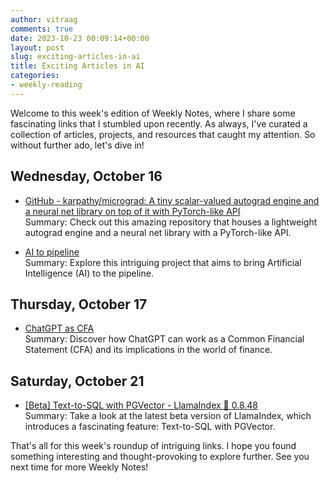 ```yaml
---
author: vitraag
comments: true
date: 2023-10-23 00:09:14+00:00
layout: post
slug: exciting-articles-in-ai
title: Exciting Articles in AI
categories:
- weekly-reading
---
```


Welcome to this week's edition of Weekly Notes, where I share some fascinating links that I stumbled upon recently. As always, I've curated a collection of articles, projects, and resources that caught my attention. So without further ado, let's dive in!

## Wednesday, October 16

- [GitHub - karpathy/micrograd: A tiny scalar-valued autograd engine and a neural net library on top of it with PyTorch-like API](https://github.com/karpathy/micrograd)\
  Summary: Check out this amazing repository that houses a lightweight autograd engine and a neural net library with a PyTorch-like API.

- [AI to pipeline](https://lm.facebook.com/l.php?u=https://github.com/instill-ai/vdp?fbclid%3DIwAR1rS6xaR1x1XbMTh99GNtGxLHmZQgvKLrQoSZFfwPuv07lUdBrX_4a6Rrw_aem_AUjYmo2fTos4tRTQYaKRhzHGio3Bhve6yHODAFVWurwsWM6iTM-3CwgdmdvF72ZZqeM&h=AT0fP9sMIuj8Xm7gJ2TL3UjIp74-4BNpBZeQz-NFl7I2WhqpxWjFuVo2EZdKIMaURzYfk-68ceAXrC_5_IWy92ca3y3fK6BoozhN7nMv_RKkxti85ChCYdjlV0OO6lx61-Ug5_En67dZ&s=1&mibextid=ncKXMA)\
  Summary: Explore this intriguing project that aims to bring Artificial Intelligence (AI) to the pipeline.

## Thursday, October 17

- [ChatGPT as CFA](https://x.com/emollick/status/1714097605355999533?s=12&t=eKlUFsAeUsm0H4Ny_spTBw)\
  Summary: Discover how ChatGPT can work as a Common Financial Statement (CFA) and its implications in the world of finance.

## Saturday, October 21

- [[Beta] Text-to-SQL with PGVector - LlamaIndex 🦙 0.8.48](https://docs.llamaindex.ai/en/latest/examples/query_engine/pgvector_sql_query_engine.html)\
  Summary: Take a look at the latest beta version of LlamaIndex, which introduces a fascinating feature: Text-to-SQL with PGVector.


That's all for this week's roundup of intriguing links. I hope you found something interesting and thought-provoking to explore further. See you next time for more Weekly Notes!